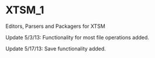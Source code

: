 XTSM_1
======

Editors, Parsers and Packagers for XTSM

Update 5/3/13: Functionality for most file operations added.

Update 5/17/13: Save functionality added.
